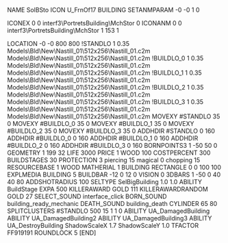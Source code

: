 NAME SolBSto
ICON U_FrnOf17
BUILDING
SETANMPARAM -0 -0 1 0

ICONEX 0 0 interf3\PortretsBuilding\MchStor 0
ICONANM 0 0 interf3\PortretsBuilding\MchStor 1 153 1

LOCATION -0 -0 800 800
!STANDLO      1 0.35 Models\Bld\New\Nastill_01\512x256\Nastill_01.c2m Models\Bld\New\Nastill_01\512x256\Nastill_01.c2m
!BUILDLO_0    1 0.35 Models\Bld\New\Nastill_01\512x256\Nastill_01.c2m Models\Bld\New\Nastill_01\512x256\Nastill_01.c2m
!BUILDLO_1    1 0.35 Models\Bld\New\Nastill_01\512x256\Nastill_01.c2m Models\Bld\New\Nastill_01\512x256\Nastill_01.c2m
!BUILDLO_2    1 0.35 Models\Bld\New\Nastill_01\512x256\Nastill_01.c2m Models\Bld\New\Nastill_01\512x256\Nastill_01.c2m
!BUILDLO_3    1 0.35 Models\Bld\New\Nastill_01\512x256\Nastill_01.c2m Models\Bld\New\Nastill_01\512x256\Nastill_01.c2m
MOVEXY #STANDLO    35 0
MOVEXY #BUILDLO_0  35 0
MOVEXY #BUILDLO_1  35 0
MOVEXY #BUILDLO_2  35 0
MOVEXY #BUILDLO_3  35 0
ADDHDIR #STANDLO 0 160
ADDHDIR #BUILDLO_0 0 160
ADDHDIR #BUILDLO_1 0 160
ADDHDIR #BUILDLO_2 0 160
ADDHDIR #BUILDLO_3 0 160
BORNPOINTS3 1  -50 50 0
GEOMETRY 1 199 32
LIFE     3000
PRICE 1 WOOD 100
COSTPERCENT 300
BUILDSTAGES 30
PROTECTION 3 piercing 15 magical 0 chopping 15
RESOURCEBASE 1 WOOD
MATHERIAL 1 BUILDING
RECTANGLE    0 0 100 100
EXPLMEDIA BUILDING 5
BUILDBAR -12 0 12 0
VISION 0
3DBARS 1 -50 0 40 40 80
ADDSHOTRADIUS 100
SELTYPE SelBigBuilding 1.0 1.0
ABILITY BuildStage
EXPA 500
KILLERAWARD             GOLD 111
KILLERAWARDRANDOM       GOLD 27
SELECT_SOUND interface_click
BORN_SOUND building_ready_mechanic
DEATH_SOUND building_death
CYLINDER 65 80
SPLITCLUSTERS #STANDLO 500 15 1 1 0
ABILITY UA_DamagedBuilding
ABILITY UA_DamagedBuilding2
ABILITY UA_DamagedBuilding3
ABILITY UA_DestroyBuilding
ShadowScaleX 1.7
ShadowScaleY 1.0
TFACTOR FF919191
ROUNDLOCK 5
[END]
